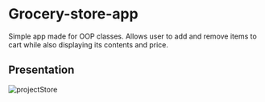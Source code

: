 # Grocery-store-app
Simple app made for OOP classes. Allows user to add and remove items to cart while also displaying its contents and price.

## Presentation

![projectStore](https://user-images.githubusercontent.com/25506665/75590453-abebf180-5a7d-11ea-9bcf-4ec2b54bcc81.gif)

